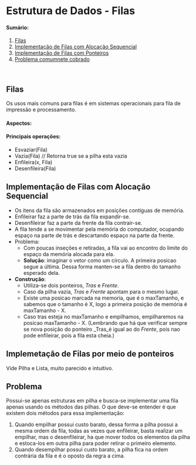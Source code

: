 # Estrutura de Dados - Filas 

#### Sumário:
1. [Filas](#Filas)
2. [Implementação de Filas com Alocação Sequencial](#implementação-de-filas-com-alocação-sequencial)
3. [Implementação de Filas com Ponteiros](#implemetação-de-filas-por-meio-de-ponteiros)
4. [Problema comumnete cobrado](#problema)
<br>

## Filas 
Os usos mais comuns para filas é em sistemas operacionais para fila de impressão e processamento.

#### Aspectos:

#### Principais operações:
* Esvaziar(Fila)
* Vazia(Fila) // Retorna true se a pilha esta vazia
* Enfileira(x, Fila)
* Desenfileira(Fila)


## Implementação de Filas com Alocação Sequencial
* Os itens da fila são armazenados em posições contíguas de memória.
* Enfileirar faz a parte de trás da fila expandir-se.
* Desenfileirar faz a parte da frente da fila contrair-se.
* A fila tende a se movimentar pela memória do computador, ocupando espaço na parte de trás e descartando espaço na parte da frente.
* Problema:
  * Com poucas inseções e retiradas, a fila vai ao encontro do limite do espaço da memória alocada para ela.
  * **Solução**: imaginar o vetor como um círculo. A primeira posicao segue a última. Dessa forma manten-se a fila dentro do tamanho esperado dela.
* **Construção**:
  * Utiliza-se dois ponteiros, _Tras_ e _Frente_.
  * Caso da pilha vazia, _Tras_ e _Frente_ apontam para o mesmo lugar.
  * Existe uma posicao marcada na memoria, que é o maxTamanho, e sabemos que o tamanho é X, logo a primeira posição de memória é maxTamanho - X.
  * Caso tras esteja no maxTamanho e empilhamos, empilharemos na posicao maxTamanho - X. (Lembrando que há que verificar sempre se nova posição do ponteiro _Tras_é igual ao do _Frente_, pois nao pode enfileirar, pois a fila esta cheia.)


## Implemetação de Filas por meio de ponteiros
Vide Pilha e Lista, muito parecido e intuitivo.


## Problema
Possui-se apenas estruturas em pilha e busca-se implementar uma fila apenas usando os métodos das pilhas.
O que deve-se entender é que existem dois métodos para essa implementação:
  1. Quando empilhar possui custo barato, dessa forma a pilha possui a mesma ordem da fila, todas as vezes que enfileirar, basta realizar um empilhar, mas o desenfileirar, ha que mover todos os elementos da pilha e estoca-los em outra pilha para poder retirar o primeiro elemento.
  2. Quando desempilhar possui custo barato, a pilha fica na ordem contrária da fila e é o oposto da regra a cima.
